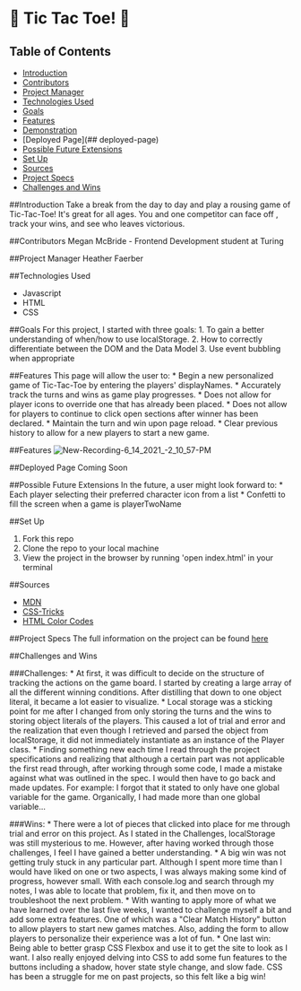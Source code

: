 # 🐷 Tic Tac Toe! 🐯


## Table of Contents
  * [Introduction](##introduction)
  * [Contributors](##contributors)
  * [Project Manager](##project-manager)
  * [Technologies Used](##technologies-used)
  * [Goals](##goals)
  * [Features](##features)
  * [Demonstration](##demonstration)
  * [Deployed Page](## deployed-page)
  * [Possible Future Extensions](##possible-future-extensions)
  * [Set Up](##set-up)
  * [Sources](##sources)
  * [Project Specs](##project-specs)
  * [Challenges and Wins](##challenges-and-wins)


##Introduction
  Take a break from the day to day and play a rousing game of Tic-Tac-Toe! It's great for all ages. You and one competitor can face off , track your wins, and see who leaves victorious.

##Contributors
  Megan McBride - Frontend Development student at Turing

##Project Manager
  Heather Faerber

##Technologies Used
  * Javascript
  * HTML
  * CSS

##Goals
  For this project, I started with three goals:
    1. To gain a better understanding of when/how to use localStorage.
    2. How to correctly differentiate between the DOM and the Data Model
    3. Use event bubbling when appropriate

##Features
  This page will allow the user to:
    * Begin a new personalized game of Tic-Tac-Toe by entering the players' displayNames.
    * Accurately track the turns and wins as game play progresses.
    * Does not allow for player icons to override one that has already been placed.
    * Does not allow for players to continue to click open sections after winner has been declared.
    * Maintain the turn and win upon page reload.
    * Clear previous history to allow for a new players to start a new game.

##Features
  ![New-Recording-6_14_2021_-2_10_57-PM](https://user-images.githubusercontent.com/78767067/121958594-15e6e380-cd21-11eb-9574-324589064c39.gif)

##Deployed Page
  Coming Soon

##Possible Future Extensions
  In the future, a user might look forward to:
    * Each player selecting their preferred character icon from a list
    * Confetti to fill the screen when a game is playerTwoName

##Set Up
  1. Fork this repo
  2. Clone the repo to your local machine
  3. View the project in the browser by running 'open index.html' in your terminal

##Sources
  * [MDN](https://developer.mozilla.org/en-US/)
  * [CSS-Tricks](https://css-tricks.com/)
  * [HTML Color Codes](https://htmlcolorcodes.com/)

##Project Specs
  The full information on the project can be found [here](https://frontend.turing.edu/projects/module-1/tic-tac-toe-solo.html)

##Challenges and Wins

  ###Challenges:
    * At first, it was difficult to decide on the structure of tracking the actions on the game board. I started by creating a large array of all the different winning conditions. After distilling that down to one object literal, it became a lot easier to visualize.
    * Local storage was a sticking point for me after I changed from only storing the turns and the wins to storing object literals of the players. This caused a lot of trial and error and the realization that even though I retrieved and parsed the object from localStorage, it did not immediately instantiate as an instance of the Player class.
    * Finding something new each time I read through the project specifications and realizing that although a certain part was not applicable the first read through, after working through some code, I made a mistake against what was outlined in the spec. I would then have to go back and made updates. For example: I forgot that it stated to only have one global variable for the game. Organically, I had made more than one global variable...

  ###Wins:
    * There were a lot of pieces that clicked into place for me through trial and error on this project. As I stated in the Challenges, localStorage was still mysterious to me. However, after having worked through those challenges, I feel I have gained a better understanding.
    * A big win was not getting truly stuck in any particular part. Although I spent more time than I would have liked on one or two aspects, I was always making some kind of progress, however small. With each console.log and search through my notes, I was able to locate that problem, fix it, and then move on to troubleshoot the next problem.
    * With wanting to apply more of what we have learned over the last five weeks, I wanted to challenge myself a bit and add some extra features. One of which was a "Clear Match History" button to allow players to start new games matches. Also, adding the form to allow players to personalize their experience was a lot of fun.
    * One last win: Being able to better grasp CSS Flexbox and use it to get the site to look as I want. I also really enjoyed delving into CSS to add some fun features to the buttons including a shadow, hover state style change, and slow fade. CSS has been a struggle for me on past projects, so this felt like a big win!
